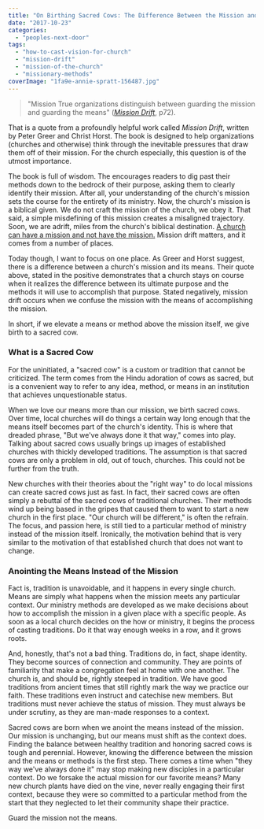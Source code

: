 ```yaml
---
title: "On Birthing Sacred Cows: The Difference Between the Mission and the Means"
date: "2017-10-23"
categories: 
  - "peoples-next-door"
tags: 
  - "how-to-cast-vision-for-church"
  - "mission-drift"
  - "mission-of-the-church"
  - "missionary-methods"
coverImage: "1fa9e-annie-spratt-156487.jpg"
---
```


> "Mission True organizations distinguish between guarding the mission and guarding the means" ([_Mission Drift_](https://www.amazon.com/Mission-Drift-Unspoken-Charities-Churches-ebook/dp/B00DWA69A0/ref=sr_1_1?ie=UTF8&qid=1508773846&sr=8-1&keywords=mission+drift), p72).

That is a quote from a profoundly helpful work called _Mission Drift_, written by Peter Greer and Christ Horst. The book is designed to help organizations (churches and otherwise) think through the inevitable pressures that draw them off of their mission. For the church especially, this question is of the utmost importance.

The book is full of wisdom. The encourages readers to dig past their methods down to the bedrock of their purpose, asking them to clearly identify their mission. After all, your understanding of the church's mission sets the course for the entirety of its ministry. Now, the church's mission is a biblical given. We do not craft the mission of the church, we obey it. That said, a simple misdefining of this mission creates a misaligned trajectory. Soon, we are adrift, miles from the church's biblical destination. [A church can have a mission and not have the mission.](http://blog.keelancook.com/2016/05/how-to-know-if-your-church-is-missional.html) Mission drift matters, and it comes from a number of places.

Today though, I want to focus on one place. As Greer and Horst suggest, there is a difference between a church's mission and its means. Their quote above, stated in the positive demonstrates that a church stays on course when it realizes the difference between its ultimate purpose and the methods it will use to accomplish that purpose. Stated negatively, mission drift occurs when we confuse the mission with the means of accomplishing the mission.

In short, if we elevate a means or method above the mission itself, we give birth to a sacred cow.

### What is a Sacred Cow

For the uninitiated, a "sacred cow" is a custom or tradition that cannot be criticized. The term comes from the Hindu adoration of cows as sacred, but is a convenient way to refer to any idea, method, or means in an institution that achieves unquestionable status.

When we love our means more than our mission, we birth sacred cows. Over time, local churches will do things a certain way long enough that the means itself becomes part of the church's identity. This is where that dreaded phrase, "But we've always done it that way," comes into play. Talking about sacred cows usually brings up images of established churches with thickly developed traditions. The assumption is that sacred cows are only a problem in old, out of touch, churches. This could not be further from the truth.

New churches with their theories about the "right way" to do local missions can create sacred cows just as fast. In fact, their sacred cows are often simply a rebuttal of the sacred cows of traditional churches. Their methods wind up being based in the gripes that caused them to want to start a new church in the first place. "Our church will be different," is often the refrain. The focus, and passion here, is still tied to a particular method of ministry instead of the mission itself. Ironically, the motivation behind that is very similar to the motivation of that established church that does not want to change.

### Anointing the Means Instead of the Mission

Fact is, tradition is unavoidable, and it happens in every single church. Means are simply what happens when the mission meets any particular context. Our ministry methods are developed as we make decisions about how to accomplish the mission in a given place with a specific people. As soon as a local church decides on the how or ministry, it begins the process of casting traditions. Do it that way enough weeks in a row, and it grows roots.

And, honestly, that's not a bad thing. Traditions do, in fact, shape identity. They become sources of connection and community. They are points of familiarity that make a congregation feel at home with one another. The church is, and should be, rightly steeped in tradition. We have good traditions from ancient times that still rightly mark the way we practice our faith. These traditions even instruct and catechise new members. But traditions must never achieve the status of mission. They must always be under scrutiny, as they are man-made responses to a context.

Sacred cows are born when we anoint the means instead of the mission. Our mission is unchanging, but our means must shift as the context does. Finding the balance between healthy tradition and honoring sacred cows is tough and perennial. However, knowing the difference between the mission and the means or methods is the first step. There comes a time when "they way we've always done it" may stop making new disciples in a particular context. Do we forsake the actual mission for our favorite means? Many new church plants have died on the vine, never really engaging their first context, because they were so committed to a particular method from the start that they neglected to let their community shape their practice.

Guard the mission not the means.
